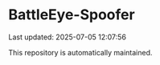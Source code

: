 # BattleEye-Spoofer

Last updated: 2025-07-05 12:07:56

This repository is automatically maintained.
